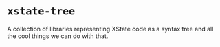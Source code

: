# `xstate-tree`

A collection of libraries representing XState code as a syntax tree and all the cool things we can do with that.
